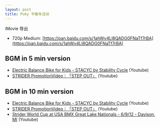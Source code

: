 ```yaml
---
layout: post
title: Puky 平衡车活动
---
```


iMovie 导出
* 720p Medium: [https://pan.baidu.com/s/1ahWv4Ll8QADG0FNaTf7rBA](https://pan.baidu.com/s/1ahWv4Ll8QADG0FNaTf7rBA)

## BGM in 5 min version

- [Electric Balance Bike for Kids - STACYC by Stability Cycle](https://www.youtube.com/watch?v=Jd_FbjaED8c) (Youtube)
- [STRIDER PromotionVideo｜「STEP OUT」](https://www.youtube.com/watch?v=R_P6tyX2GCI) (Youtube)

## BGM in 10 min version

- [Electric Balance Bike for Kids - STACYC by Stability Cycle](https://www.youtube.com/watch?v=Jd_FbjaED8c) (Youtube)
- [STRIDER PromotionVideo｜「STEP OUT」](https://www.youtube.com/watch?v=R_P6tyX2GCI) (Youtube)
- [Strider World Cup at USA BMX Great Lake Nationals - 6/9/12 - Davison, MI](https://www.youtube.com/watch?v=hDY5ipGHseE) (Youtube)